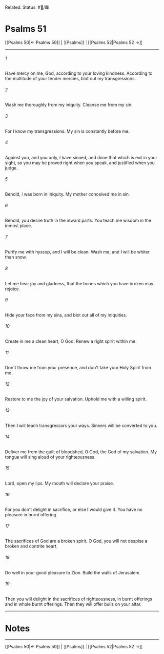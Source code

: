 Related:
Status: #📖/🟥
# Psalms 51

[[Psalms 50|← Psalms 50]] | [[Psalms]] | [[Psalms 52|Psalms 52 →]]
***



###### 1 
Have mercy on me, God, according to your loving kindness. According to the multitude of your tender mercies, blot out my transgressions. 

###### 2 
Wash me thoroughly from my iniquity. Cleanse me from my sin. 

###### 3 
For I know my transgressions. My sin is constantly before me. 

###### 4 
Against you, and you only, I have sinned, and done that which is evil in your sight, so you may be proved right when you speak, and justified when you judge. 

###### 5 
Behold, I was born in iniquity. My mother conceived me in sin. 

###### 6 
Behold, you desire truth in the inward parts. You teach me wisdom in the inmost place. 

###### 7 
Purify me with hyssop, and I will be clean. Wash me, and I will be whiter than snow. 

###### 8 
Let me hear joy and gladness, that the bones which you have broken may rejoice. 

###### 9 
Hide your face from my sins, and blot out all of my iniquities. 

###### 10 
Create in me a clean heart, O God. Renew a right spirit within me. 

###### 11 
Don't throw me from your presence, and don't take your Holy Spirit from me. 

###### 12 
Restore to me the joy of your salvation. Uphold me with a willing spirit. 

###### 13 
Then I will teach transgressors your ways. Sinners will be converted to you. 

###### 14 
Deliver me from the guilt of bloodshed, O God, the God of my salvation. My tongue will sing aloud of your righteousness. 

###### 15 
Lord, open my lips. My mouth will declare your praise. 

###### 16 
For you don't delight in sacrifice, or else I would give it. You have no pleasure in burnt offering. 

###### 17 
The sacrifices of God are a broken spirit. O God, you will not despise a broken and contrite heart. 

###### 18 
Do well in your good pleasure to Zion. Build the walls of Jerusalem. 

###### 19 
Then you will delight in the sacrifices of righteousness, in burnt offerings and in whole burnt offerings. Then they will offer bulls on your altar.

---
# Notes


***
[[Psalms 50|← Psalms 50]] | [[Psalms]] | [[Psalms 52|Psalms 52 →]]
